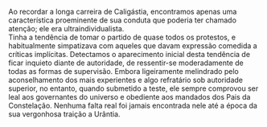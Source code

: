 ﻿Ao recordar a longa carreira de Caligástia, encontramos apenas uma característica proeminente de sua conduta que poderia ter chamado atenção; ele era ultraindividualista. <br />Tinha a tendência de tomar o partido de quase todos os protestos, e habitualmente simpatizava com aqueles que davam expressão comedida a críticas implícitas. Detectamos o aparecimento inicial desta tendência de ficar inquieto diante de autoridade, de ressentir-se moderadamente de todas as formas de supervisão. Embora ligeiramente melindrado pelo aconselhamento dos mais experientes e algo refratário sob autoridade superior, no entanto, quando submetido a teste, ele sempre comprovou ser leal aos governantes do universo e obediente aos mandados dos Pais da Constelação. Nenhuma falta real foi jamais encontrada nele até a época da sua vergonhosa traição a Urântia.